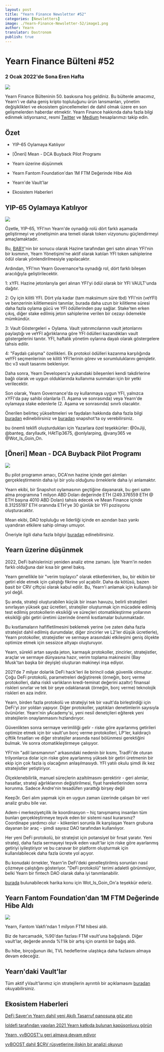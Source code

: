 ```yaml
---
layout: post
title: "Yearn Finance Newsletter #52"
categories: [Newsletters]
image: ./Yearn-Finance-Newsletter-52/image1.png
author: Yearn
translator: Dastronom
publish: true
---
```


# Yearn Finance Bülteni #52

### 2 Ocak 2022'de Sona Eren Hafta

![](image1.png)

Yearn Finance Bülteninin 50. baskısına hoş geldiniz. Bu bültenle amacımız, Yearn'i ve daha geniş kripto topluluğunu ürün lansmanları, yönetim değişiklikleri ve ekosistem güncellemeleri de dahil olmak üzere en son gelişmelerden haberdar etmektir. Yearn Finance hakkında daha fazla bilgi edinmek istiyorsanız, resmi [Twitter](https://twitter.com/iearnfinance) ve [Medium](https://medium.com/iearn) hesaplarımızı takip edin.

## Özet

- YIP-65 Oylamaya Katılıyor

- [Öneri] Mean - DCA Buyback Pilot Programı

- Yearn üzerine düşünmek

- Yearn Fantom Foundation'dan 1M FTM Değerinde Hibe Aldı

- Yearn'de Vault'lar

- Ekosistem Haberleri

## YIP-65 Oylamaya Katılıyor

![](image2.png)

Özetle, YIP-65, YFI'nın Yearn'de oynadığı rolü dört farklı aşamada geliştirmeyi ve yönetişimin ana temeli olarak token vizyonunu güçlendirmeyi amaçlamaktadır.

Bu, [BABY](https://yips.yearn.finance/YIPS/yip-56)'nin bir sonucu olarak Hazine tarafından geri satın alınan YFI'nin bir kısmının, Yearn Yönetişimi'ne aktif olarak katılan YFI token sahiplerine ödül olarak yönlendirilmesiyle yapılacaktır.

Ardından, YFI'nın Yearn Governance'ta oynadığı rol, dört farklı bileşen aracılığıyla geliştirilecektir.

1: xYFI. Hazine jetonlarıyla geri alınan YFI'yi ödül olarak bir YFI VAULT'unda dağıtır.

2: Oy için kilitli YFI. Dört yıla kadar (tam maksimum süre tbd) YFI'nin (veYFI) ve benzerinin kilitlemesini tanınlar, burada daha uzun bir kilitleme süresi daha fazla oylama gücü ve YFI ödüllerinden pay sağlar. Stake'ten erken çıkış, diğer stake edilmiş jeton sahiplerine verilen bir cezayı ödemekle mümkündür.

3: Vault Göstergeleri + Oylama. Vault yatırımcılarının vault jetonlarını paylaştığı ve veYFI ağırlıklarına göre YFI ödülleri kazandıkları vault göstergelerini tanıtır. YFI, haftalık yönetim oylarına dayalı olarak göstergelere tahsis edilir.

4: "Faydalı çalışma" özellikleri. Ek protokol ödülleri kazanma karşılığında veYFI seçmenlerinin ve kilitli YFI'lerinin görev ve sorumluluklarını genişletir. tbc v3 vault tasarımı bekleniyor.

Daha sonra, Yearn Developers'a yukarıdaki bileşenleri kendi takdirlerine bağlı olarak ve uygun olduklarında kullanıma sunmaları için bir yetki verilecektir.

Son olarak, Yearn Governance'da oy kullanmaya uygun YFI, yalnızca xYFI'da pay sahibi olanlarla (1. Aşama ve sonrasında) veya Yearn'de oylamaya stake edenlerle (2. Aşama ve sonrasında) sınırlı olacaktır.

Önerilen belirteç yükseltmeleri ve faydaları hakkında daha fazla bilgi [buradan](https://gov.yearn.finance/t/yip-65-evolving-yfi-tokenomics/11994) edinebilirsiniz ve [buradan](https://snapshot.org/#/ybaby.eth/proposal/0x8f7417fa5565d9f46e16618503e8808c36d51b2a9e8217a68c632d7c090d69d9) snapshot'ta oy verebilirsiniz.

bu önemli teklifi oluşturdukları için Yazarlara özel teşekkürler: @0xJiji, @banteg, daryllautk, HAtTip3675, @onlylarping, @vany365 ve @Wot_Is_Goin_On.

## [Öneri] Mean - DCA Buyback Pilot Programı

![](image3.png)

Bu pilot programın amacı, DCA'nın hazine içinde geri alımları gerçekleştirmenin daha iyi bir yolu olduğunu örneklerle daha iyi anlamaktır.

Yearn ekibi, bir Snapshot oylamasının geçtiğine dayanarak, bu geri satın alma programına 1 milyon ABD Doları değerinde ETH (249.376559 ETH @ ETH başına 4010 ABD Doları) tahsis edecek ve Mean Finance içinde 8.31255197 ETH oranında ETH'ye 30 günlük bir YFI pozisyonu oluşturacaktır.

Mean ekibi, DAO topluluğu ve liderliği içinde en azından bazı yankı uyandıran etkilere sahip olmayı umuyor.

Öneriyle ilgili daha fazla bilgiyi [buradan](https://gov.yearn.finance/t/proposal-mean-dca-buyback-pilot-program/12065) edinebilirsiniz.

## Yearn üzerine düşünmek

2022, DeFi bahislerinizi yeniden analiz etme zamanı. İşte Yearn'in neden farklı olduğuna dair kısa bir genel bakış.

Yearn genellikle bir "verim toplayıcı" olarak etiketlenirken, bu, bir ekibin bir getiri elde etmek için çalıştığı fikrine yol açabilir. Daha da kötüsü, bazen basit bir CRV çiftçisi olarak kabul edilir. Bu, Yearn'i anlamak için kullanışlı bir yol değil.

Şu anda, strateji oluşturabilen küçük bir insan havuzu, belirli stratejileri sınırlayan yüksek gaz ücretleri, stratejiler oluşturmak için mücadele edilmiş test edilmiş protokollerin eksikliği ve süreçleri otomatikleştirme yollarının eksikliği gibi getiri üretimi üzerinde önemli kısıtlamalar bulunmaktadır.

Bu kısıtlamaların hafifletilmesini beklemek yerine (ve zaten daha fazla stratejist dahil edilmiş durumdalar, diğer zincirler ve L2'ler düşük ücretlerle), Yearn protokoller, stratejistler ve sermaye arasındaki etkileşimi geniş ölçekte optimize etmek için sessizce altyapı oluşturuyor.

Yearn, sürekli artan sayıda jeton, karmaşık protokoller, zincirler, stratejistler, araçlar ve sermaye dünyasına hazır, verim toplama makinesini (Bay Musk'tan başka bir deyişle) oluşturan makineyi inşa ediyor.

2021'de 7 milyar dolarlık DeFi hack'leri ile birincil odak güvenlik olmuştur. Çoğu DeFi protokolü, parametreleri değiştirerek (örneğin, borç verme protokolleri, daha riskli varlıkların kredi-teminat değerini azaltır) finansal riskleri sınırlar ve tek bir şeye odaklanarak (örneğin, borç verme) teknolojik riskleri en aza indirir.

Yearn, birden fazla protokolü ve stratejiyi tek bir vault'da birleştirdiği için DeFi'yi zor yoldan yapıyor. Diğer protokoller, yaptıkları denetimlerin sayısıyla övünürler. Yearn'nin yAcademy'si, yeni nesil denetçileri eğiterek yeni stratejilerin onaylanmasını hızlandırıyor.

Güvenlikten sonra sermaye verimliliği gelir - riske göre ayarlanmış getirileri optimize etmek için bir vault'un borç verme protokolleri, LP'ler, kaldıraçlı çiftlik fırsatları ve diğer stratejiler arasında nasıl bölünmesi gerektiğini bulmak. Ve sonra otomatikleştirmeye çalışıyor.

YFI'nin "adil lansmanının" arkasındaki nedenin bir kısmı, TradFi'de oturan trilyonlarca dolar için riske göre ayarlanmış yüksek bir getiri üretmenin bir ekip için çok fazla iş olacağının anlaşılmasıydı. YFI yatılı okulu şimdi ilk kez stratejistler yetiştiriyor.

Ölçeklenebilirlik, manuel süreçlerin azaltılmasını gerektirir - geri alımlar, hasatlar, strateji ağırlıklarının değiştirilmesi, fiyat hareketlerinden sonra korunma. Sadece  Andre'nin tesadüfen yarattığı birşey değil

Keep3r. Geri alım yapmak için en uygun zaman üzerinde çalışan bir veri analiz grubu bile var.

Adem-i merkeziyetçilik ile koordinasyon – hiç tanışmamış insanları tüm bunları gerçekleştirmeye teşvik eden bir sistemi nasıl kurarsınız? Coordinape yardımcı olur - kökenleri sorunla ilk karşılaşan Yearn grubuna dayanan bir araç - şimdi sayısız DAO tarafından kullanılıyor.

Her yeni DeFi protokolü, bir stratejist için potansiyel bir fırsat yaratır. Yeni strateji, daha fazla sermayeyi teşvik eden vault'lar için riske göre ayarlanmış getiriyi iyileştiriyor ve bu canavar bir platform oluşturmak için kullanılabilecek daha fazla ücrete yol açıyor.

Bu konudaki örnekler, Yearn'in DeFi'deki genelleştirilmiş sorunları nasıl çözmeye çalıştığını gösteriyor. "DeFi protokolü" terimi adaletli görünmüyor, belki Yearn bir fintech DAO olarak daha iyi tanımlanabilir.

[burada](https://twitter.com/Wot_Is_Goin_On/status/1477277152336916484) bulunabilecek harika konu için Wot_Is_Goin_On'a teşekkür ederiz.

## Yearn Fantom Foundation'dan 1M FTM Değerinde Hibe Aldı

![](image4.png)

Yearn, Fantom Vakfı'ndan 1 milyon FTM hibesi aldı.

Biz de harcamadık, %90'dan fazlası FTM vault'una bağışlandı. Diğer vault'lar, değerde anında %1'lik bir artış için orantılı bir bağış aldı.

Bu hibe, birçoğunun ilki, TVL hedeflerine ulaştıkça daha fazlasını almaya devam edeceğiz.

## Yearn'daki Vault'lar

Tüm aktif yVault'larımız için stratejilerin ayrıntılı bir açıklamasını [buradan](https://medium.com/yearn-state-of-the-vaults/the-vaults-at-yearn-9237905ffed3) okuyabilirsiniz.

## Ekosistem Haberleri

[DeFi Saver'ın Yearn dahil yeni Akıllı Tasarruf panosuna göz atın](https://twitter.com/DeFiSaver/status/1476614075815809028?s=20)

[loldefi tarafından yapılan 2021 Yearn katkıda bulunan kapüşonluyu görün](https://twitter.com/loldefi/status/1477062572595884032)

[Yearn, yvBOOST'u geri almaya devam ediyor](https://twitter.com/wavey0x/status/1474946151006842884)

[yvBOOST dahil $CRV rüşvetlerine ilişkin bir analizi okuyun](https://twitter.com/0xSEM/status/1475284063204388867)
